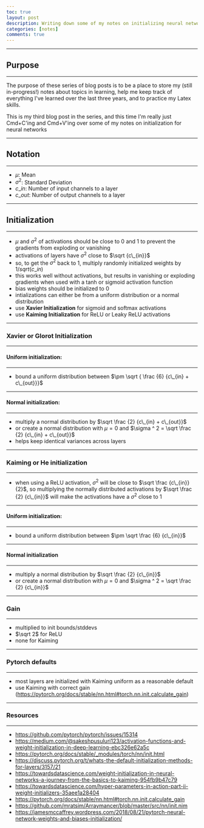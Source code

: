 ```yaml
---
toc: true
layout: post
description: Writing down some of my notes on initializing neural networks 
categories: [notes]
comments: true
---
```


---

## Purpose

---

The purpose of these series of blog posts is to be a place to store my (still in-progress!) notes about topics in learning, help me keep track of everything I've learned over the last three years, and to practice my Latex skills.

This is my third blog post in the series, and this time I'm really just Cmd+C'ing and Cmd+V'ing over some of my notes on initialization for neural networks

---

## Notation

---

-   $\mu$: Mean
-   $\sigma ^ 2$: Standard Deviation
-   $c\_{in}$: Number of input channels to a layer
-   $c\_{out}$: Number of output channels to a layer

---

## Initialization

---

-   $\mu$ and $\sigma ^ 2$ of activations should be close to $0$ and $1$ to prevent the gradients from exploding or vanishing
-   activations of layers have $\sigma ^ 2$ close to $\sqrt {c\_{in}}$
-   so, to get the $\sigma ^ 2$ back to $1$, multiply randomly initialized weights by $1 / sqrt(c\_{in})$
-   this works well without activations, but results in vanishing or exploding gradients when used with a tanh or sigmoid activation function
-   bias weights should be initialized to $0$
-   intializations can either be from a uniform distribution or a normal distribution
-   use **Xavier Initialization** for sigmoid and softmax activations
-   use **Kaiming Initialization** for ReLU or Leaky ReLU activations

---

### Xavier or Glorot Initialization

---

#### Uniform initialization:

---

-   bound a uniform distribution between $\pm \sqrt { \frac {6} {c\_{in} + c\_{out}}}$

---

#### Normal initialization:

---

-   multiply a normal distribution by $\sqrt \frac {2} {c\_{in} + c\_{out}}$
-   or create a normal distribution with $\mu = 0$ and $\sigma ^ 2 = \sqrt \frac {2} {c\_{in} + c\_{out}}$
-   helps keep identical variances across layers

---

### Kaiming or He initialization

---

-   when using a ReLU activation, $\sigma ^ 2$ will be close to $\sqrt \frac {c\_{in}} {2}$, so multiplying the normally distributed activations by $\sqrt \frac {2} {c\_{in}}$ will make the activations have a $\sigma ^ 2$ close to $1$

---

#### Uniform initialization:

---

-   bound a uniform distribution between $\pm \sqrt \frac {6} {c\_{in}}$

---

#### Normal initialization

---

-   multiply a normal distribution by $\sqrt \frac {2} {c\_{in}}$
-   or create a normal distribution with $\mu = 0$ and $\sigma ^ 2 = \sqrt \frac {2} {c\_{in}}$

---

### Gain

---

-   multiplied to init bounds/stddevs
-   $\sqrt 2$ for ReLU
-   none for Kaiming

---

### Pytorch defaults

---

-   most layers are initialized with Kaiming uniform as a reasonable default
-   use Kaiming with correct gain (https://pytorch.org/docs/stable/nn.html#torch.nn.init.calculate_gain)

---

### Resources

---

-   https://github.com/pytorch/pytorch/issues/15314
-   https://medium.com/@sakeshpusuluri123/activation-functions-and-weight-initialization-in-deep-learning-ebc326e62a5c
-   https://pytorch.org/docs/stable/_modules/torch/nn/init.html
-   https://discuss.pytorch.org/t/whats-the-default-initialization-methods-for-layers/3157/21
-   https://towardsdatascience.com/weight-initialization-in-neural-networks-a-journey-from-the-basics-to-kaiming-954fb9b47c79
-   https://towardsdatascience.com/hyper-parameters-in-action-part-ii-weight-initializers-35aee1a28404
-   https://pytorch.org/docs/stable/nn.html#torch.nn.init.calculate_gain
-   https://github.com/mratsim/Arraymancer/blob/master/src/nn/init.nim
-   https://jamesmccaffrey.wordpress.com/2018/08/21/pytorch-neural-network-weights-and-biases-initialization/